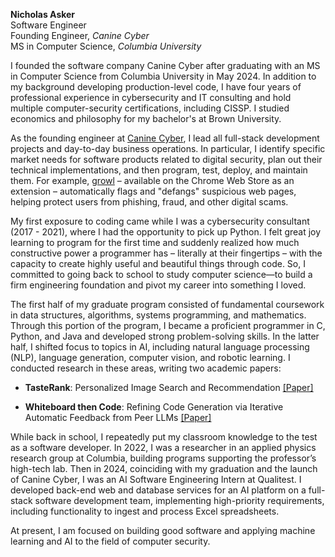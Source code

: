 <!---
N-G-Asker/N-G-Asker is a ✨ special ✨ repository because its `README.md` (this file) appears on your GitHub profile.
You can click the Preview link to take a look at your changes.
--->
**Nicholas Asker**  
Software Engineer  
Founding Engineer, *Canine Cyber*  
MS in Computer Science, *Columbia University*  

I founded the software company Canine Cyber after graduating with an MS in Computer Science from Columbia University in May 2024. In addition to my background developing production-level code, I have four years of professional experience in cybersecurity and IT consulting and hold multiple computer-security certifications, including CISSP. I studied economics and philosophy for my bachelor's at Brown University.

As the founding engineer at [Canine Cyber](https://www.canine-cyber.com/), I lead all full-stack development projects and day-to-day business operations. In particular, I identify specific market needs for software products related to digital security, plan out their technical implementations, and then program, test, deploy, and maintain them. For example, [growl](https://chromewebstore.google.com/detail/growl/pkojeiconnflehbhkcphookllfpgnjdj) – available on the Chrome Web Store as an extension – automatically flags and "defangs" suspicious web pages, helping protect users from phishing, fraud, and other digital scams.

My first exposure to coding came while I was a cybersecurity consultant (2017 - 2021), where I had the opportunity to pick up Python. I felt great joy learning to program for the first time and suddenly realized how much constructive power a programmer has – literally at their fingertips – with the capacity to create highly useful and beautiful things through code. So, I committed to going back to school to study computer science—to build a firm engineering foundation and pivot my career into something I loved.

The first half of my graduate program consisted of fundamental coursework in data structures, algorithms, systems programming, and mathematics. Through this portion of the program, I became a proficient programmer in C, Python, and Java and developed strong problem-solving skills. In the latter half, I shifted focus to topics in AI, including natural language processing (NLP), language generation, computer vision, and robotic learning. I conducted research in these areas, writing two academic papers:

- __TasteRank__: Personalized Image Search and Recommendation [[Paper]](https://github.com/N-G-Asker/TasteRank/blob/main/TasteRank-paper.pdf)
  
- __Whiteboard then Code__: Refining Code Generation via Iterative Automatic Feedback from Peer LLMs [[Paper]](https://github.com/N-G-Asker/whiteboard-then-code/blob/main/whiteboard-then-code_research-paper.pdf)

While back in school, I repeatedly put my classroom knowledge to the test as a software developer. In 2022, I was a researcher in an applied physics research group at Columbia, building programs supporting the professor’s high-tech lab. Then in 2024, coinciding with my graduation and the launch of Canine Cyber, I was an AI Software Engineering Intern at Qualitest. I developed back-end web and database services for an AI platform on a full-stack software development team, implementing high-priority requirements, including functionality to ingest and process Excel spreadsheets.

At present, I am focused on building good software and applying machine learning and AI to the field of computer security.



